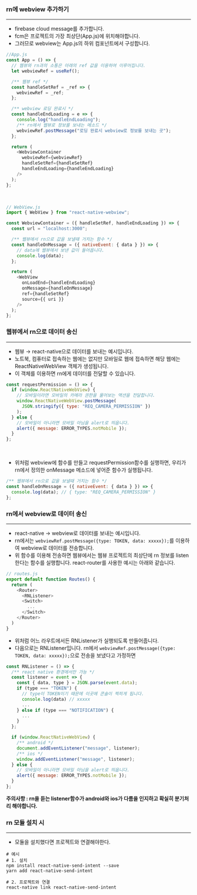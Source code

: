 ### rn에 webview 추가하기
---
- firebase cloud message를 추가합니다.
- fcm은 프로젝트의 가장 최상단(App.js)에 위치해야합니다.
- 그러므로 webview는 App.js의 하위 컴포넌트에서 구성합니다.
```javascript
//App.js
const App = () => {
  // 웹뷰와 rn과의 소통은 아래의 ref 값을 이용하여 이루어집니다.
  let webviewRef = useRef();

  /** 웹뷰 ref */
  const handleSetRef = _ref => {
    webviewRef = _ref;
  };

  /** webview 로딩 완료시 */
  const handleEndLoading = e => {
    console.log("handleEndLoading");
    /** rn에서 웹뷰로 정보를 보내는 메소드 */
    webviewRef.postMessage("로딩 완료시 webview로 정보를 보내는 곳");
  };

  return (
    <WebviewContainer
      webviewRef={webviewRef}
      handleSetRef={handleSetRef}
      handleEndLoading={handleEndLoading}
    />
  );
};
```
<br>

```javascript
// WebView.js
import { WebView } from "react-native-webview";

const WebviewContainer = ({ handleSetRef, handleEndLoading }) => {
  const url = "localhost:3000";

  /** 웹뷰에서 rn으로 값을 보낼때 거치는 함수 */
  const handleOnMessage = ({ nativeEvent: { data } }) => {
    // data에 웹뷰에서 보낸 값이 들어옵니다.
    console.log(data);
  };

  return (
    <WebView
      onLoadEnd={handleEndLoading}
      onMessage={handleOnMessage}
      ref={handleSetRef}
      source={{ uri }}
    />
  );
};
```

### 웹뷰에서 rn으로 데이터 송신
---
- 웹뷰 → react-native으로 데이터를 보내는 예시입니다.
- 노트북, 컴퓨터로 접속하는 웹에는 없지만 모바일로 웹에 접속하면 해당 웹에는 ReactNativeWebView 객체가 생성됩니다.
- 이 객체를 이용하면 rn에게 데이터를 전달할 수 있습니다.
```javascript
const requestPermission = () => {
  if (window.ReactNativeWebView) {
    // 모바일이라면 모바일의 카메라 권한을 물어보는 액션을 전달합니다.
    window.ReactNativeWebView.postMessage(
      JSON.stringify({ type: "REQ_CAMERA_PERMISSION" })
    );
  } else {
    // 모바일이 아니라면 모바일 아님을 alert로 띄웁니다.
    alert({ message: ERROR_TYPES.notMobile });
  }
};
```
<br>

- 위처럼 webview에 함수를 만들고 requestPermission함수를 실행하면, 우리가 rn에서 정의한 onMessage 메소드에 넣어준 함수가 실행됩니다.
```javascript
/** 웹뷰에서 rn으로 값을 보낼때 거치는 함수 */
const handleOnMessage = ({ nativeEvent: { data } }) => {
  console.log(data); // { type: "REQ_CAMERA_PERMISSION" }
};

```

### rn에서 webview로 데이터 송신
---
- react-native → webview로 데이터를 보내는 예시입니다.
- rn에서는 ```webviewRef.postMessage({type: TOKEN, data: xxxxx});```를 이용하여 webview로 데이터를 전송합니다.
- 위 함수를 이용해 전송하면 웹뷰에서는 웹뷰 프로젝트의 최상단에 rn 정보를 listen한다는 함수를 실행합니다. react-router를 사용한 예시는 아래와 같습니다.

```javascript
// routes.js
export default function Routes() {
  return (
    <Router>
      <RNListener>
      <Switch>
        ...
      </Switch>
    </Router>
  )
}
```

- 위처럼 어느 라우트에서든 RNListener가 실행되도록 만들어줍니다.
- 다음으로는 RNListener입니다. rn에서 ```webviewRef.postMessage({type: TOKEN, data: xxxxx});```으로 전송을 보냈다고 가정하면
```javascript
const RNListener = () => {
  /** react native 환경에서만 가능 */
  const listener = event => {
    const { data, type } = JSON.parse(event.data);
    if (type === "TOKEN") {
      // type이 TOKEN이기 때문에 이곳에 콘솔이 찍히게 됩니다.
      console.log(data) // xxxxx
      ...
    } else if (type === "NOTIFICATION") {
      ...
    }
  };

  if (window.ReactNativeWebView) {
    /** android */
    document.addEventListener("message", listener);
    /** ios */
    window.addEventListener("message", listener);
  } else {
    // 모바일이 아니라면 모바일 아님을 alert로 띄웁니다.
    alert({ message: ERROR_TYPES.notMobile });
  }
};
```

**주의사항 : rn을 듣는 listener함수가 android와 ios가 다름을 인지하고 확실히 분기처리 해야합니다.**

### rn 모듈 설치 시
---
- 모듈을 설치했다면 프로젝트와 연결해야한다.
```shell
# 예시
# 1. 설치
npm install react-native-send-intent --save
yarn add react-native-send-intent

# 2. 프로젝트와 연결
react-native link react-native-send-intent
```